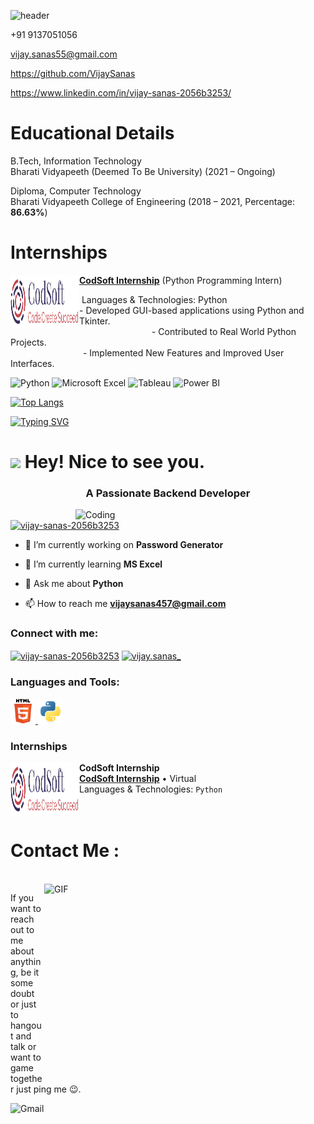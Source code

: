 ![header](https://capsule-render.vercel.app/api?type=waving&color=gradient&height=300&section=header&text=VIJAY%20SANAS&fontSize=90&animation=fadeIn&fontAlignY=38&desc=-Data%20Analyst&descAlignY=55&descAlign=80)

+91 9137051056

vijay.sanas55@gmail.com

https://github.com/VijaySanas

https://www.linkedin.com/in/vijay-sanas-2056b3253/
<h1>Educational Details</h1>
<p>B.Tech, Information Technology<br>                         
Bharati Vidyapeeth (Deemed To Be University) (2021 – Ongoing)</p>  
<p>Diploma, Computer Technology<br>                        
Bharati Vidyapeeth College of Engineering (2018 – 2021, Percentage: <b>86.63%</b>)</p>

<h1>Internships</h1>

[<img align="left" height="85px" width="110px" alt="CodSoft" src="codsoft logo.png?raw=true"/>]([https://www.codsoft.in/](https://www.codsoft.in/))

[**CodSoft Internship**](https://www.codsoft.in/) (Python Programming Intern)
<p>&nbsp;Languages & Technologies: Python <br>
- Developed GUI-based applications using Python and Tkinter.<br>
&emsp;&emsp;&emsp;&emsp;&emsp;&emsp;&emsp;&emsp;&nbsp;- Contributed to Real World Python Projects.<br>
&emsp;&emsp;&emsp;&emsp;&emsp;&emsp;&emsp;&emsp;&nbsp;- Implemented New Features and Improved User Interfaces.</p>



![Python](https://img.shields.io/badge/Python-F2C811?logo=python&logoColor=fff&style=flat-square)
![Microsoft Excel](https://img.shields.io/badge/Microsoft%20Excel-217346?logo=microsoftexcel&logoColor=fff&style=flat-square)
![Tableau](https://img.shields.io/badge/Tableau-E97627?logo=tableau&logoColor=fff&style=flat-square)
![Power BI](https://img.shields.io/badge/Power%20BI-F2C811?logo=powerbi&logoColor=fff&style=flat-square)

[![Top Langs](https://github-readme-stats.vercel.app/api/top-langs/?username=vijaysanas&layout=pie)](https://github.com/vijaysanas/github-readme-stats)

[![Typing SVG](https://readme-typing-svg.demolab.com/?lines=Hello!;I'm+B.Tech+Student;Proficient+in+programming+languages;like+SQL,+Excel,+Python,+POWER+BI)](https://git.io/typing-svg)

<h1><img src="https://emojis.slackmojis.com/emojis/images/1531849430/4246/blob-sunglasses.gif?1531849430" width="30"/> Hey! Nice to see you.</h1>
<h3 align="center">A Passionate Backend Developer</h3>
<img align="right" alt="Coding" width="400" src="https://media.tenor.com/NOYF3f82b_gAAAAC/programmer.gif">
<p align="left"> <a href="https://linkedin.com/in/vijay-sanas-2056b3253" target="blank"><img src="https://img.shields.io/twitter/follow/VIJAY SANAS?logo=linkedin&style=for-the-badge" alt="vijay-sanas-2056b3253" /></a> </p>

- 🔭 I’m currently working on **Password Generator**

- 🌱 I’m currently learning **MS Excel**

- 💬 Ask me about **Python**

- 📫 How to reach me **vijaysanas457@gmail.com**

<h3 align="left">Connect with me:</h3>
<p align="left">
<a href="https://linkedin.com/in/vijay-sanas-2056b3253" target="blank"><img align="center" src="https://raw.githubusercontent.com/rahuldkjain/github-profile-readme-generator/master/src/images/icons/Social/linked-in-alt.svg" alt="vijay-sanas-2056b3253" height="30" width="40" /></a>
<a href="https://instagram.com/vijay.sanas_" target="blank"><img align="center" src="https://raw.githubusercontent.com/rahuldkjain/github-profile-readme-generator/master/src/images/icons/Social/instagram.svg" alt="vijay.sanas_" height="30" width="40" /></a>
</p>

<h3 align="left">Languages and Tools:</h3>
<p align="left"> <a href="https://www.w3.org/html/" target="_blank" rel="noreferrer"> <img src="https://raw.githubusercontent.com/devicons/devicon/master/icons/html5/html5-original-wordmark.svg" alt="html5" width="40" height="40"/> </a> <a href="https://www.python.org" target="_blank" rel="noreferrer"> <img src="https://raw.githubusercontent.com/devicons/devicon/master/icons/python/python-original.svg" alt="python" width="40" height="40"/> </a> </p>

### Internships

[<img align="left" height="85px" width="110px" alt="CodSoft" src="codsoft logo.png?raw=true"/>]([https://www.codsoft.in/](https://www.codsoft.in/))

**CodSoft Internship** \
[**CodSoft Internship**](https://www.codsoft.in/) • Virtual \
Languages & Technologies: `Python`\
<br/>
<br/>

# Contact Me :

<p>
 </br>


<img height="320" width="450" align="right" alt="GIF" src="https://github.com/Xx-Ashutosh-xX/Xx-Ashutosh-xX/blob/master/assets/93195.gif">


If you want to reach out to me about anything, be it some doubt or just to hangout and talk or want to game together just ping me 😉.

<a href="mailto:vijay.sanas55@gmail.com">
 <img align="left" alt="Gmail" width="130" height="100" src="https://github.com/Xx-Ashutosh-xX/Xx-Ashutosh-xX/blob/master/assets/icons/gmail.png" />
</a>

